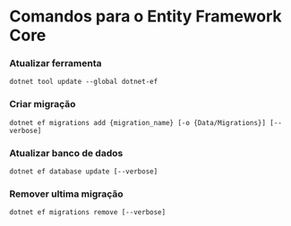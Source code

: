 # Comandos para o Entity Framework Core

### Atualizar ferramenta
```
dotnet tool update --global dotnet-ef
```

### Criar migração
```
dotnet ef migrations add {migration_name} [-o {Data/Migrations}] [--verbose]
```

### Atualizar banco de dados
```
dotnet ef database update [--verbose]
```
### Remover ultima migração
```
dotnet ef migrations remove [--verbose]
```

